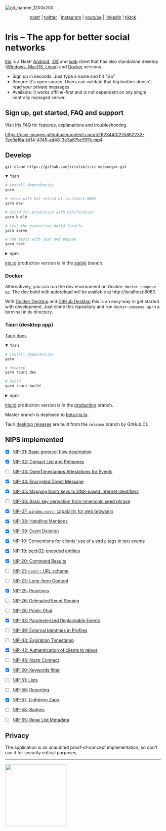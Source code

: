 ![git_banner_1200x200](https://user-images.githubusercontent.com/52623440/226903633-7902aa21-6041-4bad-979a-dc98bd0ad317.png)
<div align="center">

[nostr](https://iris.to/iris) | [twitter](https://www.twitter.com/iristoapp) | [instagram](https://www.instagram.com/iristoapp) | [youtube](https://www.youtube.com/@iristoapp) | [linkedin](https://www.linkedin.com/company/91035282/) | [tiktok](https://www.tiktok.com/@iristoapp)

</div>


# Iris – The app for better social networks

[Iris](https://iris.to/) is a Nostr [Android](https://play.google.com/store/apps/details?id=to.iris.twa), [iOS](https://apps.apple.com/app/iris-the-nostr-client/id1665849007) and [web](https://iris.to/) client that has also standalone desktop ([Windows, MacOS, Linux](https://github.com/irislib/iris-messenger/releases)) and [Docker](#docker) versions.

- Sign up in seconds: Just type a name and hit "Go" 
- Secure: It's open source. Users can validate that big brother doesn't read your private messages.
- Available: It works offline-first and is not dependent on any single centrally managed server.

## Sign up, get started, FAQ and support

Visit [Iris FAQ](https://github.com/irislib/faq) for features, explanations and troubleshooting.

  https://user-images.githubusercontent.com/52623440/225862232-7ac9a16a-bf14-4745-ad48-3e3a67bc597e.mp4

## Develop

```bash
git clone https://github.com/irislib/iris-messenger.git
```

<details open><summary>Yarn</summary>

```bash
# install dependencies
yarn

# serve with hot reload at localhost:8080
yarn dev

# build for production with minification
yarn build

# test the production build locally
yarn serve

# run tests with jest and enzyme
yarn test
```

</details>
<details><summary>npm</summary>

```bash
# install dependencies
npm i

# serve with hot reload at localhost:8080
npm run dev

# build for production with minification
npm run build

# test the production build locally
npm run serve

# run tests with jest and enzyme
npm run test
```

</details>

[iris.to](https://iris.to) production version is in the [stable](https://github.com/irislib/iris-messenger/tree/stable) branch.

### Docker

Alternatively, you can run the dev environment on Docker: `docker-compose up`. The dev build with autoreload will be available at http://localhost:8080. 

With [Docker Desktop](https://www.docker.com/products/docker-desktop/) and [GitHub Desktop](https://desktop.github.com/) this is an easy way to get started with development. Just clone this repository and run `docker-compose up` in a terminal in its directory.

### Tauri (desktop app)

[Tauri docs](https://tauri.app/v1/guides/)

<details open><summary>Yarn</summary>

```bash
# install dependencies
yarn

# develop
yarn tauri dev

# build
yarn tauri build
```

</details>
<details><summary>npm</summary>

```bash
# install dependencies
npm i

# develop
npm run tauri dev

# build
npm run tauri build
```
</details>

[iris.to](https://iris.to) production version is in the [production](https://github.com/irislib/iris-messenger/tree/production) branch.

Master branch is deployed to [beta.iris.to](https://beta.iris.to).

Tauri [desktop releases](https://github.com/irislib/iris-messenger/releases) are built from the `release` branch by GitHub CI.

## NIPS implemented

- [x] [NIP-01: Basic protocol flow description](https://github.com/nostr-protocol/nips/blob/master/01.md)<br>
- [x] [NIP-02: Contact List and Petnames](https://github.com/nostr-protocol/nips/blob/master/02.md)<br>
- [ ] [NIP-03: OpenTimestamps Attestations for Events](https://github.com/nostr-protocol/nips/blob/master/03.md)<br>
- [x] [NIP-04: Encrypted Direct Message](https://github.com/nostr-protocol/nips/blob/master/04.md)<br>
- [x] [NIP-05: Mapping Nostr keys to DNS-based internet identifiers](https://github.com/nostr-protocol/nips/blob/master/05.md)<br>
- [ ] [NIP-06: Basic key derivation from mnemonic seed phrase](https://github.com/nostr-protocol/nips/blob/master/06.md)<br>
- [x] [NIP-07: `window.nostr` capability for web browsers](https://github.com/nostr-protocol/nips/blob/master/07.md)<br>
- [x] [NIP-08: Handling Mentions](https://github.com/nostr-protocol/nips/blob/master/08.md)<br>
- [x] [NIP-09: Event Deletion](https://github.com/nostr-protocol/nips/blob/master/09.md)<br>
- [x] [NIP-10: Conventions for clients' use of `e` and `p` tags in text events](https://github.com/nostr-protocol/nips/blob/master/10.md)<br>
- [x] [NIP-19: bech32-encoded entities](https://github.com/nostr-protocol/nips/blob/master/19.md)<br>
- [x] [NIP-20: Command Results](https://github.com/nostr-protocol/nips/blob/master/20.md)<br>
- [ ] [NIP-21: `nostr:` URL scheme](https://github.com/nostr-protocol/nips/blob/master/21.md)<br>
- [ ] [NIP-23: Long-form Content](https://github.com/nostr-protocol/nips/blob/master/23.md)<br>
- [x] [NIP-25: Reactions](https://github.com/nostr-protocol/nips/blob/master/25.md)<br>
- [ ] [NIP-26: Delegated Event Signing](https://github.com/nostr-protocol/nips/blob/master/26.md)<br>
- [ ] [NIP-28: Public Chat](https://github.com/nostr-protocol/nips/blob/master/28.md)<br>
- [x] [NIP-33: Parameterized Replaceable Events](https://github.com/nostr-protocol/nips/blob/master/33.md)<br>
- [ ] [NIP-39: External Identities in Profiles](https://github.com/nostr-protocol/nips/blob/master/39.md)<br>
- [ ] [NIP-40: Expiration Timestamp](https://github.com/nostr-protocol/nips/blob/master/40.md)<br>
- [x] [NIP-42: Authentication of clients to relays](https://github.com/nostr-protocol/nips/blob/master/42.md)<br>
- [ ] [NIP-46: Nostr Connect](https://github.com/nostr-protocol/nips/blob/master/46.md)<br>
- [x] [NIP-50: Keywords filter](https://github.com/nostr-protocol/nips/blob/master/50.md)<br>
- [ ] [NIP-51: Lists](https://github.com/nostr-protocol/nips/blob/master/51.md)<br>
- [ ] [NIP-56: Reporting](https://github.com/nostr-protocol/nips/blob/master/56.md)<br>
- [x] [NIP-57: Lightning Zaps](https://github.com/nostr-protocol/nips/blob/master/57.md)<br>
- [ ] [NIP-58: Badges](https://github.com/nostr-protocol/nips/blob/master/58.md)<br>
- [ ] [NIP-65: Relay List Metadata](https://github.com/nostr-protocol/nips/blob/master/65.md)<br>


## Privacy

The application is an unaudited proof-of-concept implementation, so don't use it for security critical purposes.

---

<a href="https://opencollective.com/iris-social/donate" target="_blank"><img src="https://opencollective.com/iris-social/donate/button@2x.png?color=blue" width=200 /></a>
